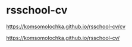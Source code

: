 # rsschool-cv

 https://komsomolochka.github.io/rsschool-cv/cv

 https://komsomolochka.github.io/rsschool-cv/
